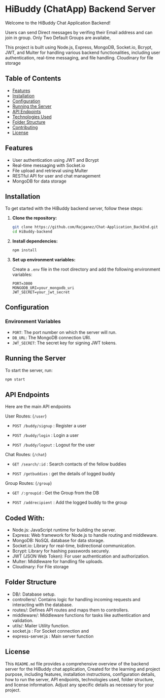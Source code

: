 # HiBuddy (ChatApp) Backend Server

Welcome to the HiBuddy Chat Application Backend!

Users can send Direct messages by verifing their Email address and can join in group. Only Two Default Groups are availabe,

This project is built using Node.js, Express, MongoDB, Socket.io, Bcrypt, JWT, and Multer for handling various backend functionalities, including user authentication, real-time messaging, and file handling. Cloudinary for file storage

## Table of Contents

- [Features](#features)
- [Installation](#installation)
- [Configuration](#configuration)
- [Running the Server](#running-the-server)
- [API Endpoints](#api-endpoints)
- [Technologies Used](#technologies-used)
- [Folder Structure](#folder-structure)
- [Contributing](#contributing)
- [License](#license)

## Features

- User authentication using JWT and Bcrypt
- Real-time messaging with Socket.io
- File upload and retrieval using Multer
- RESTful API for user and chat management
- MongoDB for data storage

## Installation

To get started with the HiBuddy backend server, follow these steps:

1. **Clone the repository:**

   ```bash
   git clone https://github.com/Rajganez/Chat-Application_BackEnd.git
   cd HiBuddy-backend
   ```

2. **Install dependencies:**

   ```bash
   npm install
   ```

3. **Set up environment variables:**

   Create a `.env` file in the root directory and add the following environment variables:

   ```env
   PORT=3000
   MONGODB_URI=your_mongodb_uri
   JWT_SECRET=your_jwt_secret
   ```

## Configuration

### Environment Variables

- `PORT`: The port number on which the server will run.
- `DB_URL`: The MongoDB connection URI.
- `JWT_SECRET`: The secret key for signing JWT tokens.

## Running the Server

To start the server, run:

```bash
npm start
```

## API Endpoints

Here are the main API endpoints

User Routes: (`/user`)

- `POST /buddy/signup` : Register a user

- `POST /buddy/login` : Login a user

- `POST /buddy/logout` : Logout for the user

Chat Routes: (`/chat`)

- `GET /search/:id` : Search contacts of the fellow buddies

- `POST /getbuddies` : get the details of logged buddy

Group Routes: (`/group`)

- `GET /:groupid` : Get the Group from the DB

- `POST /addrecipient` : Add the logged buddy to the group

## Coded With: 

- Node.js: JavaScript runtime for building the server.
- Express: Web framework for Node.js to handle routing and middleware.
- MongoDB: NoSQL database for data storage.
- Socket.io: Library for real-time, bidirectional communication.
- Bcrypt: Library for hashing passwords securely.
- JWT (JSON Web Token): For user authentication and authorization.
- Multer: Middleware for handling file uploads.
- Cloudinary: For File storage

## Folder Structure

- DB/: Database setup.
- controllers/: Contains logic for handling incoming requests and interacting with the database.
- routes/: Defines API routes and maps them to controllers.
- middleware/: Middleware functions for tasks like authentication and validation.
- utils/: Mailer Utility function.
- socket.js : For Socket connection and
- express-server.js : Main server function

## License

This `README.md` file provides a comprehensive overview of the backend server for the HiBuddy chat application, Created for the learning and project purpose, including features, installation instructions, configuration details, how to run the server, API endpoints, technologies used, folder structure, and license information. Adjust any specific details as necessary for your project.
